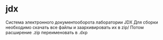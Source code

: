 # jdx
Система электронного документооборота лаборатории JDX
Для сборки необходимо скачать все файлы и заархивировать их в zip/
Потом расширение .zip переименовать в .dxp
